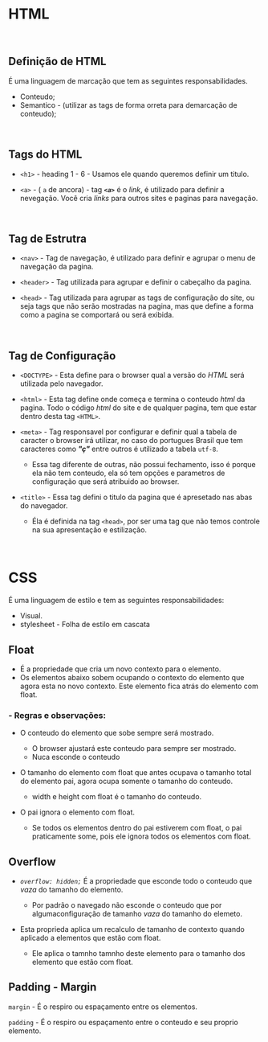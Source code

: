 # HTML

&nbsp;

## Definição de HTML
É uma linguagem de marcação que tem as seguintes responsabilidades.

- Conteudo;
- Semantico - (utilizar as tags de forma orreta para demarcação de conteudo);

&nbsp;

## Tags do HTML
- `<h1>` - heading 1 - 6 - Usamos ele quando queremos definir um titulo.

- `<a>` - ( `a` de ancora) - tag *__`<a>`__* é o *link*, é utilizado para definir a nevegação. Você cria *links* para outros sites e paginas para navegação.

&nbsp;

## Tag de Estrutra

- `<nav>` - Tag de navegação, é utilizado para definir e agrupar o menu de navegação da pagina. 

- `<header>` - Tag utilizada para agrupar e definir o cabeçalho da pagina.

- `<head>` - Tag utilizada para agrupar as tags de configuração do site, ou seja tags que não serão mostradas na pagina, mas que define a forma como a pagina se comportará ou será exibida.

&nbsp;

## Tag de Configuração

- `<DOCTYPE>` - Esta define para o browser qual a versão do *HTML* será utilizada pelo navegador.

- `<html>` - Esta tag define onde começa e termina o conteudo *html* da pagina. Todo o código *html* do site e de qualquer pagina, tem que estar dentro desta tag `<HTML>`.

- `<meta>` - Tag responsavel por configurar e definir qual a tabela de caracter o browser irá utilizar, no caso do portugues Brasil que tem caracteres como *__"ç"__* entre outros é utilizado a tabela `utf-8`.
  - Essa tag diferente de outras, não possui fechamento, isso é porque ela não tem conteudo, ela só tem opções e parametros de configuração que será atribuido ao browser.

- `<title>` - Essa tag defini o titulo da pagina que é apresetado nas abas do navegador.
  - Éla é definida na tag `<head>`, por ser uma tag que não temos controle na sua apresentação e estilização.

&nbsp;

# CSS
É uma linguagem de estilo e tem as seguintes responsabilidades:

- Visual.
- stylesheet - Folha de estilo em cascata

## Float
- É a propriedade que cria um novo contexto para o elemento.
- Os elementos abaixo sobem ocupando o contexto do elemento que agora esta no novo contexto. Este elemento fica atrás do elemento com float.

### - Regras e observações:
 - O conteudo do elemento que sobe sempre será mostrado.
   - O browser ajustará este conteudo para sempre ser mostrado.
   - Nuca esconde o conteudo

- O tamanho do elemento com float que antes ocupava o tamanho total do elemento pai, agora ocupa somente o tamanho do conteudo.
  - width e height com float é o tamanho do conteudo.

- O pai ignora o elemento com float.
   - Se todos os elementos dentro do pai estiverem com float, o pai praticamente some, pois ele ignora todos os elementos com float.

## Overflow
 - *`overflow: hidden;`* É a propriedade que esconde todo o conteudo que *vaza* do tamanho do elemento.
    - Por padrão o navegado não esconde o conteudo que por algumaconfiguração de tamanho *vaza* do tamanho do elemeto.

- Esta proprieda aplica um recalculo de tamanho de contexto quando aplicado a elementos que estão com float.
   - Ele aplica o tamnho tamnho deste elemento para o tamanho dos elemento que estão com float.

## Padding - Margin
`margin` - É o respiro ou espaçamento entre os elementos.

`padding` - É o respiro ou espaçamento entre o conteudo e seu proprio elemento.
